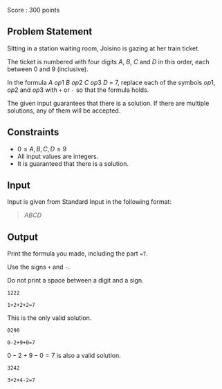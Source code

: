Score : $300$ points

## Problem Statement

Sitting in a station waiting room, Joisino is gazing at her train ticket.

The ticket is numbered with four digits $A$, $B$, $C$ and $D$ in this order, each between $0$ and $9$ (inclusive).

In the formula $A$ $op1$ $B$ $op2$ $C$ $op3$ $D$ $=$ $7$, replace each of the symbols $op1$, $op2$ and $op3$ with `+` or `-` so that the formula holds.

The given input guarantees that there is a solution. If there are multiple solutions, any of them will be accepted.

## Constraints

- $0 \leq A,B,C,D \leq 9$
- All input values are integers.
- It is guaranteed that there is a solution.

## Input

Input is given from Standard Input in the following format:

> $ABCD$

## Output

Print the formula you made, including the part `=7`.

Use the signs `+` and `-`.

Do not print a space between a digit and a sign.

```input1
1222
```

```output1
1+2+2+2=7
```

This is the only valid solution.

```input2
0290
```

```output2
0-2+9+0=7
```

$0 - 2 + 9 - 0 = 7$ is also a valid solution.

```input3
3242
```

```output3
3+2+4-2=7
```